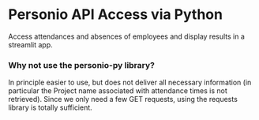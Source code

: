 # Personio API Access via Python

Access attendances and absences of employees and display results in a streamlit app.


### Why not use the personio-py library?
In principle easier to use, but does not deliver all necessary information (in particular the Project name associated with attendance times is not retrieved).
Since we only need a few GET requests, using the requests library is totally sufficient.